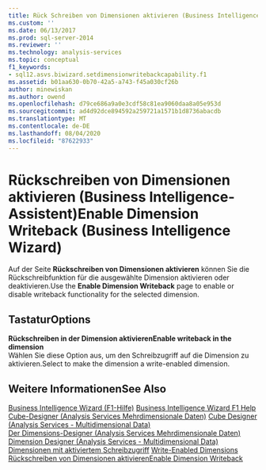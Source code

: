 ```yaml
---
title: Rück Schreiben von Dimensionen aktivieren (Business Intelligence-Assistent) | Microsoft-Dokumentation
ms.custom: ''
ms.date: 06/13/2017
ms.prod: sql-server-2014
ms.reviewer: ''
ms.technology: analysis-services
ms.topic: conceptual
f1_keywords:
- sql12.asvs.biwizard.setdimensionwritebackcapability.f1
ms.assetid: b01aa630-0b70-42a5-a743-f45a030cf26b
author: minewiskan
ms.author: owend
ms.openlocfilehash: d79ce686a9a0e3cdf58c81ea9060daa8a05e953d
ms.sourcegitcommit: ad4d92dce894592a259721a1571b1d8736abacdb
ms.translationtype: MT
ms.contentlocale: de-DE
ms.lasthandoff: 08/04/2020
ms.locfileid: "87622933"
---
```

# <a name="enable-dimension-writeback-business-intelligence-wizard"></a><span data-ttu-id="22cc7-102">Rückschreiben von Dimensionen aktivieren (Business Intelligence-Assistent)</span><span class="sxs-lookup"><span data-stu-id="22cc7-102">Enable Dimension Writeback (Business Intelligence Wizard)</span></span>
  <span data-ttu-id="22cc7-103">Auf der Seite **Rückschreiben von Dimensionen aktivieren** können Sie die Rückschreibfunktion für die ausgewählte Dimension aktivieren oder deaktivieren.</span><span class="sxs-lookup"><span data-stu-id="22cc7-103">Use the **Enable Dimension Writeback** page to enable or disable writeback functionality for the selected dimension.</span></span>  
  
## <a name="options"></a><span data-ttu-id="22cc7-104">Tastatur</span><span class="sxs-lookup"><span data-stu-id="22cc7-104">Options</span></span>  
 <span data-ttu-id="22cc7-105">**Rückschreiben in der Dimension aktivieren**</span><span class="sxs-lookup"><span data-stu-id="22cc7-105">**Enable writeback in the dimension**</span></span>  
 <span data-ttu-id="22cc7-106">Wählen Sie diese Option aus, um den Schreibzugriff auf die Dimension zu aktivieren.</span><span class="sxs-lookup"><span data-stu-id="22cc7-106">Select to make the dimension a write-enabled dimension.</span></span>  
  
## <a name="see-also"></a><span data-ttu-id="22cc7-107">Weitere Informationen</span><span class="sxs-lookup"><span data-stu-id="22cc7-107">See Also</span></span>  
 <span data-ttu-id="22cc7-108">[Business Intelligence Wizard (F1-Hilfe)](business-intelligence-wizard-f1-help.md) </span><span class="sxs-lookup"><span data-stu-id="22cc7-108">[Business Intelligence Wizard F1 Help](business-intelligence-wizard-f1-help.md) </span></span>  
 <span data-ttu-id="22cc7-109">[Cube-Designer &#40;Analysis Services Mehrdimensionale Daten&#41;](cube-designer-analysis-services-multidimensional-data.md) </span><span class="sxs-lookup"><span data-stu-id="22cc7-109">[Cube Designer &#40;Analysis Services - Multidimensional Data&#41;](cube-designer-analysis-services-multidimensional-data.md) </span></span>  
 <span data-ttu-id="22cc7-110">[Der Dimensions-Designer &#40;Analysis Services Mehrdimensionale Daten&#41;](dimension-designer-analysis-services-multidimensional-data.md) </span><span class="sxs-lookup"><span data-stu-id="22cc7-110">[Dimension Designer &#40;Analysis Services - Multidimensional Data&#41;](dimension-designer-analysis-services-multidimensional-data.md) </span></span>  
 <span data-ttu-id="22cc7-111">[Dimensionen mit aktiviertem Schreibzugriff](multidimensional-models-olap-logical-dimension-objects/write-enabled-dimensions.md) </span><span class="sxs-lookup"><span data-stu-id="22cc7-111">[Write-Enabled Dimensions](multidimensional-models-olap-logical-dimension-objects/write-enabled-dimensions.md) </span></span>  
 [<span data-ttu-id="22cc7-112">Rückschreiben von Dimensionen aktivieren</span><span class="sxs-lookup"><span data-stu-id="22cc7-112">Enable Dimension Writeback</span></span>](multidimensional-models/bi-wizard-enable-dimension-writeback.md)  
  
  
